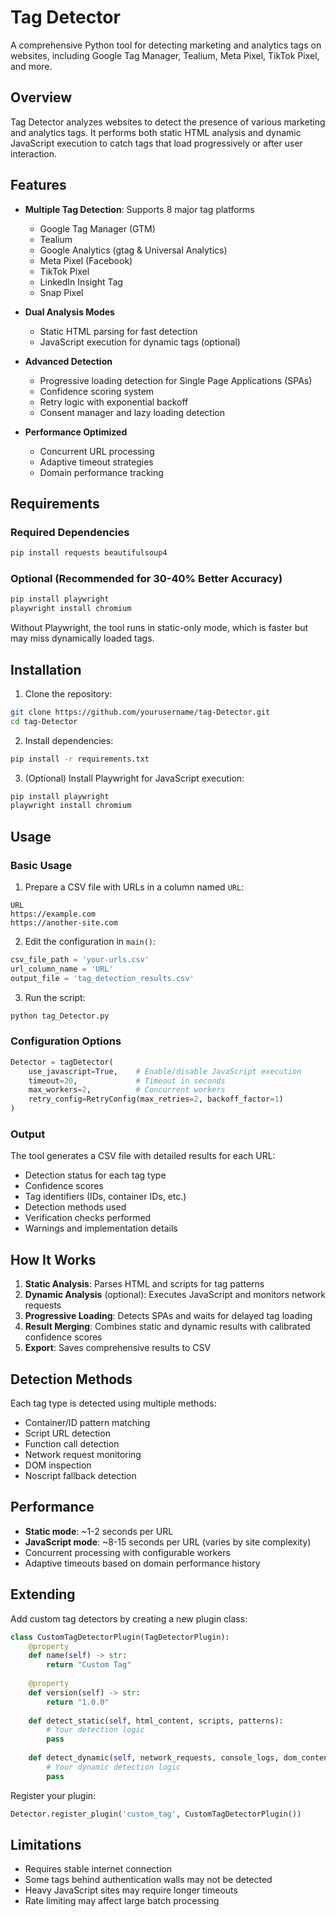 # Tag Detector

A comprehensive Python tool for detecting marketing and analytics tags on websites, including Google Tag Manager, Tealium, Meta Pixel, TikTok Pixel, and more.

## Overview

Tag Detector analyzes websites to detect the presence of various marketing and analytics tags. It performs both static HTML analysis and dynamic JavaScript execution to catch tags that load progressively or after user interaction.

## Features

- **Multiple Tag Detection**: Supports 8 major tag platforms
  - Google Tag Manager (GTM)
  - Tealium
  - Google Analytics (gtag & Universal Analytics)
  - Meta Pixel (Facebook)
  - TikTok Pixel
  - LinkedIn Insight Tag
  - Snap Pixel

- **Dual Analysis Modes**
  - Static HTML parsing for fast detection
  - JavaScript execution for dynamic tags (optional)

- **Advanced Detection**
  - Progressive loading detection for Single Page Applications (SPAs)
  - Confidence scoring system
  - Retry logic with exponential backoff
  - Consent manager and lazy loading detection

- **Performance Optimized**
  - Concurrent URL processing
  - Adaptive timeout strategies
  - Domain performance tracking

## Requirements

### Required Dependencies
```bash
pip install requests beautifulsoup4
```

### Optional (Recommended for 30-40% Better Accuracy)
```bash
pip install playwright
playwright install chromium
```

Without Playwright, the tool runs in static-only mode, which is faster but may miss dynamically loaded tags.

## Installation

1. Clone the repository:
```bash
git clone https://github.com/yourusername/tag-Detector.git
cd tag-Detector
```

2. Install dependencies:
```bash
pip install -r requirements.txt
```

3. (Optional) Install Playwright for JavaScript execution:
```bash
pip install playwright
playwright install chromium
```

## Usage

### Basic Usage

1. Prepare a CSV file with URLs in a column named `URL`:
```csv
URL
https://example.com
https://another-site.com
```

2. Edit the configuration in `main()`:
```python
csv_file_path = 'your-urls.csv'
url_column_name = 'URL'
output_file = 'tag_detection_results.csv'
```

3. Run the script:
```bash
python tag_Detector.py
```

### Configuration Options

```python
Detector = tagDetector(
    use_javascript=True,    # Enable/disable JavaScript execution
    timeout=20,             # Timeout in seconds
    max_workers=2,          # Concurrent workers
    retry_config=RetryConfig(max_retries=2, backoff_factor=1)
)
```

### Output

The tool generates a CSV file with detailed results for each URL:
- Detection status for each tag type
- Confidence scores
- Tag identifiers (IDs, container IDs, etc.)
- Detection methods used
- Verification checks performed
- Warnings and implementation details

## How It Works

1. **Static Analysis**: Parses HTML and scripts for tag patterns
2. **Dynamic Analysis** (optional): Executes JavaScript and monitors network requests
3. **Progressive Loading**: Detects SPAs and waits for delayed tag loading
4. **Result Merging**: Combines static and dynamic results with calibrated confidence scores
5. **Export**: Saves comprehensive results to CSV

## Detection Methods

Each tag type is detected using multiple methods:
- Container/ID pattern matching
- Script URL detection
- Function call detection
- Network request monitoring
- DOM inspection
- Noscript fallback detection

## Performance

- **Static mode**: ~1-2 seconds per URL
- **JavaScript mode**: ~8-15 seconds per URL (varies by site complexity)
- Concurrent processing with configurable workers
- Adaptive timeouts based on domain performance history

## Extending

Add custom tag detectors by creating a new plugin class:

```python
class CustomTagDetectorPlugin(TagDetectorPlugin):
    @property
    def name(self) -> str:
        return "Custom Tag"
    
    @property
    def version(self) -> str:
        return "1.0.0"
    
    def detect_static(self, html_content, scripts, patterns):
        # Your detection logic
        pass
    
    def detect_dynamic(self, network_requests, console_logs, dom_content, patterns):
        # Your dynamic detection logic
        pass
```

Register your plugin:
```python
Detector.register_plugin('custom_tag', CustomTagDetectorPlugin())
```

## Limitations

- Requires stable internet connection
- Some tags behind authentication walls may not be detected
- Heavy JavaScript sites may require longer timeouts
- Rate limiting may affect large batch processing

